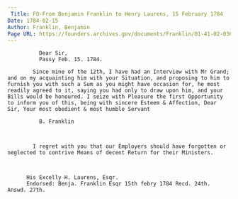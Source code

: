 ```yaml
---
 Title: FO-From Benjamin Franklin to Henry Laurens, 15 February 1784
Date: 1784-02-15
Author: Franklin, Benjamin
Page URL: https://founders.archives.gov/documents/Franklin/01-41-02-0366
---
```


          
            
              Dear Sir,
              Passy Feb. 15. 1784.
            
            Since mine of the 12th, I have had an Interview with Mr Grand; and on my acquainting him with your Situation, and proposing to him to furnish you with such a Sum as you might have occasion for, he most readily agreed to it, saying you had only to draw upon him, and your Bills would be honoured. I seize with Pleasure the first Opportunity to inform you of this, being with sincere Esteem & Affection, Dear Sir, Your most obedient & most humble Servant
            
              B. Franklin
            
          
          
            I regret with you that our Employers should have forgotten or neglected to contrive Means of decent Return for their Ministers.
            
          
         
          His Excelly H. Laurens, Esqr.
          Endorsed: Benja. Franklin Esqr 15th febry 1784 Recd. 24th. Answd. 27th.
        

